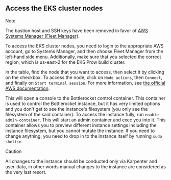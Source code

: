 ## Access the EKS cluster nodes

> [!NOTE]
> The bastion host and SSH keys have been removed in favor of [AWS Systems Manager (Fleet Manager)](https://docs.aws.amazon.com/systems-manager/latest/userguide/what-is-systems-manager.html).

To access the EKS cluster nodes, you need to login to the appropriate AWS account, go to
Systems Manager, and then choose Fleet Manager from the left-hand side menu. Additionally,
make sure that you selected the correct region, which is us-east-2 for the EKS Prow build
cluster.

In the table, find the node that you want to access, then select it by clicking on the
checkbox. To access the node, click on `Node actions`, then `Connect`, and finally on
`Start terminal session`. For more information, see
[the official AWS documentation](https://docs.aws.amazon.com/AWSEC2/latest/UserGuide/connect-with-systems-manager-session-manager.html).

This will open a console to the Bottlerocket control container. This container is used
to control the Bottlerocket instance, but it has very limited options and you don't get
to see the instance's filesystem (you only see the filesystem of the said container).
To access the instance fully, run `enable-admin-container`. This will start an admin
container and exec you into it. This container allows you to preview different instance
settings including the instance filesystem, but you cannot mutate the instance. If you need
to change anything, you need to drop in to the instance itself by running `sudo sheltie`.

> [!CAUTION]
> All changes to the instance should be conducted only via Karpenter and user-data, in other words
> manual changes to the instance are considered as the very last resort.
